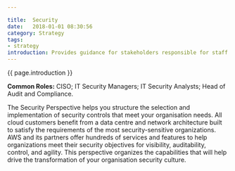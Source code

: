 ```yaml
---

title:  Security
date:   2018-01-01 08:30:56
category: Strategy
tags:
- strategy
introduction: Provides guidance for stakeholders responsible for staff skills and organisational processes necessary to ensure that the workloads deployed or developed in the cloud align to the organisation security control, resiliency, and compliance requirements.
---
```

{{ page.introduction }} 

**Common Roles:** CISO; IT Security Managers; IT Security Analysts; Head of Audit and Compliance.

The Security Perspective helps you structure the
selection and implementation of security controls that meet your organisation
needs. All cloud customers benefit from a data centre and network architecture
built to satisfy the requirements of the most security-sensitive organizations.
AWS and its partners offer hundreds of services and features to help
organizations meet their security objectives for visibility, auditability, control,
and agility.
This perspective organizes the capabilities that will help drive the
transformation of your organisation security culture.
